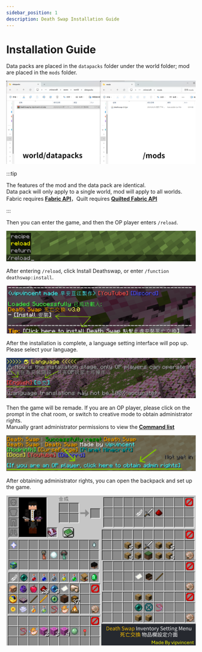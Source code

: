 ```yaml
---
sidebar_position: 1
description: Death Swap Installation Guide
---
```


# Installation Guide

Data packs are placed in the `datapacks` folder under the world folder; mod are placed in the `mods` folder.

![folder](./img/folder.png)

:::tip

The features of the mod and the data pack are identical.   
Data pack will only apply to a single world, mod will apply to all worlds.   
Fabric requires [**Fabric API**](https://modrinth.com/mod/fabric-api)，Quilt requires [**Quilted Fabric API**](https://modrinth.com/mod/qsl)   

:::

Then you can enter the game, and then the OP player enters `/reload`.

![reload](./img/reload.png)

After entering `/reload`, click Install Deathswap, or enter `/function deathswap:install`.

![load list](./img/load_list.png)

After the installation is complete, a language setting interface will pop up. Please select your language.

![language](./img/language_install.png)

Then the game will be remade. If you are an OP player, please click on the prompt in the chat room, or switch to creative mode to obtain administrator rights.   
Manually grant administrator permissions to view the [**Command list**](./command#remove-admin-rights)

![reset](./img/reset.png)

After obtaining administrator rights, you can open the backpack and set up the game.

![setting](./img/setting.png)